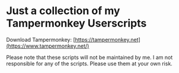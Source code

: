 # Just a collection of my Tampermonkey Userscripts

Download Tampermonkey: [https://tampermonkey.net](https://www.tampermonkey.net/)

Please note that these scripts will not be maintained by me. I am not responsible for any of the scripts. Please use them at your own risk.